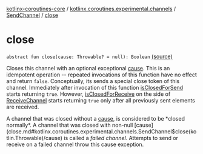 [kotlinx-coroutines-core](../../index.md) / [kotlinx.coroutines.experimental.channels](../index.md) / [SendChannel](index.md) / [close](.)

# close

`abstract fun close(cause: Throwable? = null): Boolean` [(source)](http://github.com/kotlin/kotlinx.coroutines/tree/master/kotlinx-coroutines-core/src/main/kotlin/kotlinx/coroutines/experimental/channels/Channel.kt#L77)

Closes this channel with an optional exceptional [cause](close.md#kotlinx.coroutines.experimental.channels.SendChannel$close(kotlin.Throwable)/cause).
This is an idempotent operation -- repeated invocations of this function have no effect and return `false`.
Conceptually, its sends a special close token of this channel. Immediately after invocation of this function
[isClosedForSend](is-closed-for-send.md) starts returning `true`. However, [isClosedForReceive](../-receive-channel/is-closed-for-receive.md)
on the side of [ReceiveChannel](../-receive-channel/index.md) starts returning `true` only after all previously sent elements
are received.

A channel that was closed without a [cause](close.md#kotlinx.coroutines.experimental.channels.SendChannel$close(kotlin.Throwable)/cause), is considered to be *closed normally*.
A channel that was closed with non-null [cause](close.md#kotlinx.coroutines.experimental.channels.SendChannel$close(kotlin.Throwable)/cause) is called a *failed channel*. Attempts to send or
receive on a failed channel throw this cause exception.

